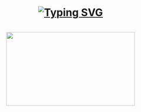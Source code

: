 <h1 align="center">
   <a href="https://git.io/typing-svg">
       <img src="https://readme-typing-svg.demolab.com?font=Fira+Code&duration=3000&pause=100&color=F05033&center=true&vCenter=true&multiline=true&width=435&height=60&lines=Hello+World%2C;I+am+Lemon+and+I+like+moths." alt="Typing SVG" />
    </a>
</h1>
<br>
<div align=center>
    <a href="https://github.com/anuraghazra/github-readme-stats">
        <img align="center" src="https://github-readme-stats.vercel.app/api/top-langs/?username=mothsfollow&layout=compact&theme=midnight-purple&langs_count=8&hide_border=false&border_color=f05033" width="350" height="200"/>
    </a>
</ div>
